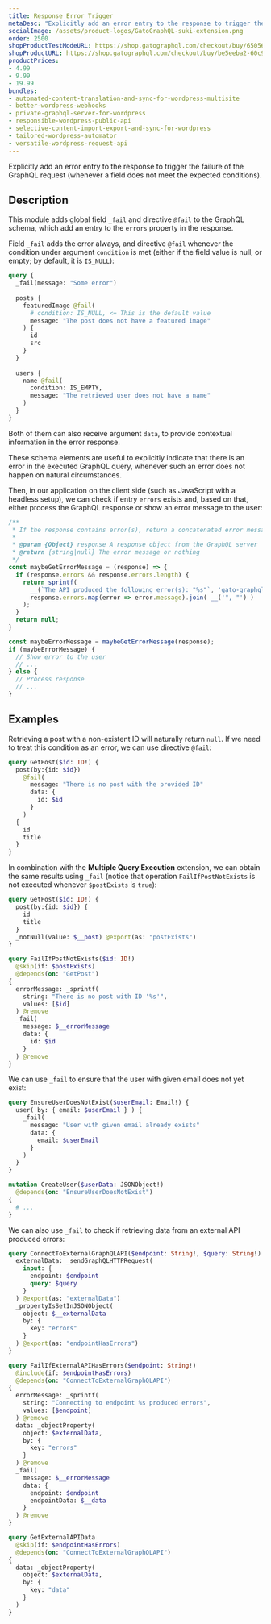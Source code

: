 ```yaml
---
title: Response Error Trigger
metaDesc: "Explicitly add an error entry to the response to trigger the failure of the GraphQL request (whenever a field does not meet the expected conditions)."
socialImage: /assets/product-logos/GatoGraphQL-suki-extension.png
order: 2500
shopProductTestModeURL: https://shop.gatographql.com/checkout/buy/65056485-6c39-46dd-8708-b195c1661cbd
shopProductURL: https://shop.gatographql.com/checkout/buy/be5eeba2-60c9-4b64-8c7b-7a4d349c09c5
productPrices:
- 4.99
- 9.99
- 19.99
bundles:
- automated-content-translation-and-sync-for-wordpress-multisite
- better-wordpress-webhooks
- private-graphql-server-for-wordpress
- responsible-wordpress-public-api
- selective-content-import-export-and-sync-for-wordpress
- tailored-wordpress-automator
- versatile-wordpress-request-api
---
```


Explicitly add an error entry to the response to trigger the failure of the GraphQL request (whenever a field does not meet the expected conditions).

## Description

This module adds global field `_fail` and directive `@fail` to the GraphQL schema, which add an entry to the `errors` property in the response.

Field `_fail` adds the error always, and directive `@fail` whenever the condition under argument `condition` is met (either if the field value is null, or empty; by default, it is `IS_NULL`):

```graphql
query {
  _fail(message: "Some error")
  
  posts {
    featuredImage @fail(
      # condition: IS_NULL, <= This is the default value
      message: "The post does not have a featured image"
    ) {
      id
      src
    }
  }
  
  users {
    name @fail(
      condition: IS_EMPTY,
      message: "The retrieved user does not have a name"
    )
  }
}
```

Both of them can also receive argument `data`, to provide contextual information in the error response.

These schema elements are useful to explicitly indicate that there is an error in the executed GraphQL query, whenever such an error does not happen on natural circumstances.

Then, in our application on the client side (such as JavaScript with a headless setup), we can check if entry `errors` exists and, based on that, either process the GraphQL response or show an error message to the user:

```js
/**
 * If the response contains error(s), return a concatenated error message
 *
 * @param {Object} response A response object from the GraphQL server
 * @return {string|null} The error message or nothing
 */
const maybeGetErrorMessage = (response) => {
  if (response.errors && response.errors.length) {
    return sprintf(
      __(`The API produced the following error(s): "%s"`, 'gato-graphql'),
      response.errors.map(error => error.message).join( __('", "') )
    );
  }
  return null;
}

const maybeErrorMessage = maybeGetErrorMessage(response);
if (maybeErrorMessage) {
  // Show error to the user
  // ...
} else {
  // Process response
  // ...
}
```

## Examples

Retrieving a post with a non-existent ID will naturally return `null`. If we need to treat this condition as an error, we can use directive `@fail`:

```graphql
query GetPost($id: ID!) {
  post(by:{id: $id})
    @fail(
      message: "There is no post with the provided ID"
      data: {
        id: $id
      }
    )
  {
    id
    title
  }
}
```

In combination with the **Multiple Query Execution** extension, we can obtain the same results using `_fail` (notice that operation `FailIfPostNotExists` is not executed whenever `$postExists` is `true`):

```graphql
query GetPost($id: ID!) {
  post(by:{id: $id}) {
    id
    title
  }
  _notNull(value: $__post) @export(as: "postExists")
}

query FailIfPostNotExists($id: ID!)
  @skip(if: $postExists)
  @depends(on: "GetPost")
{
  errorMessage: _sprintf(
    string: "There is no post with ID '%s'",
    values: [$id]
  ) @remove
  _fail(
    message: $__errorMessage
    data: {
      id: $id
    }
  ) @remove
}
```

We can use `_fail` to ensure that the user with given email does not yet exist:

```graphql
query EnsureUserDoesNotExist($userEmail: Email!) {
  user( by: { email: $userEmail } ) {
    _fail(
      message: "User with given email already exists"
      data: {
        email: $userEmail
      }
    )
  }
}

mutation CreateUser($userData: JSONObject!)
  @depends(on: "EnsureUserDoesNotExist")
{
  # ...
}
```

We can also use `_fail` to check if retrieving data from an external API produced errors:

```graphql
query ConnectToExternalGraphQLAPI($endpoint: String!, $query: String!) {
  externalData: _sendGraphQLHTTPRequest(
    input: {
      endpoint: $endpoint
      query: $query
    }
  ) @export(as: "externalData")
  _propertyIsSetInJSONObject(
    object: $__externalData
    by: {
      key: "errors"
    }
  ) @export(as: "endpointHasErrors")
}

query FailIfExternalAPIHasErrors($endpoint: String!)
  @include(if: $endpointHasErrors)
  @depends(on: "ConnectToExternalGraphQLAPI")
{
  errorMessage: _sprintf(
    string: "Connecting to endpoint %s produced errors",
    values: [$endpoint]
  ) @remove
  data: _objectProperty(
    object: $externalData,
    by: {
      key: "errors"
    }
  ) @remove
  _fail(
    message: $__errorMessage
    data: {
      endpoint: $endpoint
      endpointData: $__data
    }
  ) @remove
}

query GetExternalAPIData
  @skip(if: $endpointHasErrors)
  @depends(on: "ConnectToExternalGraphQLAPI")
{
  data: _objectProperty(
    object: $externalData,
    by: {
      key: "data"
    }
  )
}
```

<!-- ## Bundles including extension

- [“All in One Toolbox for WordPress” Bundle](../../bundles/all-in-one-toolbox-for-wordpress)
- [“Tailored WordPress Automator” Bundle](../../bundles/tailored-wordpress-automator)
- [“Responsible WordPress Public API” Bundle](../../bundles/responsible-wordpress-public-api) -->

<!-- ## Tutorial lessons referencing extension

- [Handling errors when connecting to services](../../tutorial/handling-errors-when-connecting-to-services)
- [Creating an API gateway](../../tutorial/creating-an-api-gateway)
- [Importing a post from another WordPress site](../../tutorial/importing-a-post-from-another-wordpress-site)
- [Distributing content from an upstream to multiple downstream sites](../../tutorial/distributing-content-from-an-upstream-to-multiple-downstream-sites) -->
